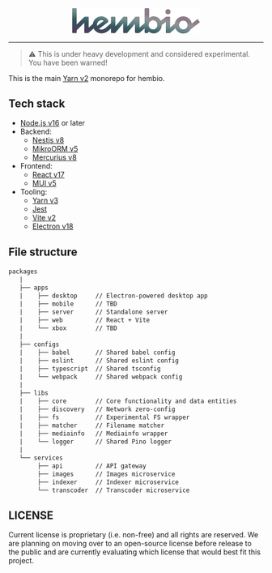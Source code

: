 <p align="center">
  <img width="50%" src="./assets/logo.png">
</p>

---

> ⚠️ This is under heavy development and considered experimental. You have been warned!

This is the main [Yarn v2][yarn] monorepo for hembio.

## Tech stack

- [Node.js v16][node] or later
- Backend:
  - [Nestjs v8][nestjs]
  - [MikroORM v5][mikroorm]
  - [Mercurius v8][mercurius]
- Frontend:
  - [React v17][react]
  - [MUI v5][mui]
- Tooling:
  - [Yarn v3][yarn]
  - [Jest][jest]
  - [Vite v2][vite]
  - [Electron v18][electron]

## File structure

```tree
packages
   |
   ├── apps
   |    ├── desktop     // Electron-powered desktop app
   |    ├── mobile      // TBD
   |    ├── server      // Standalone server
   |    ├── web         // React + Vite
   |    └── xbox        // TBD
   |
   ├── configs
   |    ├── babel       // Shared babel config
   |    ├── eslint      // Shared eslint config
   |    ├── typescript  // Shared tsconfig
   |    └── webpack     // Shared webpack config
   |
   ├── libs
   |    ├── core        // Core functionality and data entities
   |    ├── discovery   // Network zero-config
   |    ├── fs          // Experimental FS wrapper
   |    ├── matcher     // Filename matcher
   |    ├── mediainfo   // Mediainfo wrapper
   |    └── logger      // Shared Pino logger
   |
   └── services
        ├── api         // API gateway
        ├── images      // Images microservice
        ├── indexer     // Indexer microservice
        └── transcoder  // Transcoder microservice
```

## LICENSE

Current license is proprietary (i.e. non-free) and all rights are reserved. We are planning on moving over to an open-source license before release to the public and are currently evaluating which license that would best fit this project.

[node]: https://nodejs.org/en/download/
[nestjs]: https://nestjs.com/
[mikroorm]: https://mikro-orm.io/
[mercurius]: https://mercurius.dev/
[vite]: https://vitejs.dev/
[react]: https://reactjs.org/
[mui]: https://mui.com/
[electron]: https://www.electronjs.org/
[yarn]: https://yarnpkg.com/
[jest]: https://jestjs.io/
